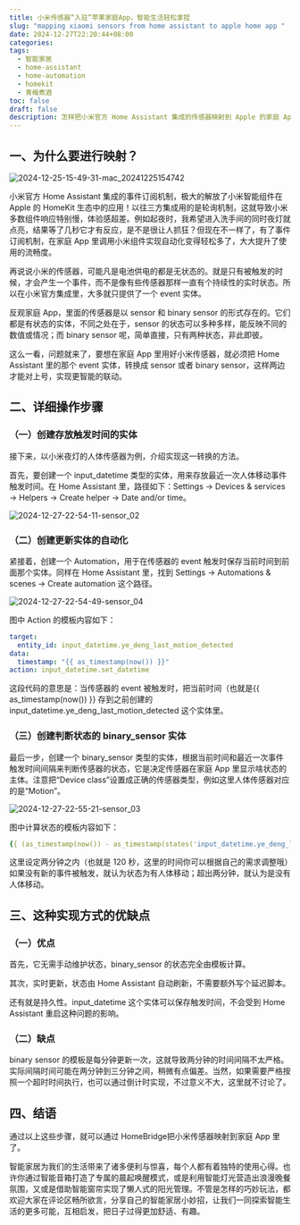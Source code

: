 ```yaml
---
title: 小米传感器“入驻”苹果家庭App，智能生活轻松拿捏
slug: "mapping xiaomi sensors from home assistant to apple home app "
date: 2024-12-27T22:20:44+08:00
categories: 
tags:
  - 智能家居
  - home-assistant
  - home-automation
  - homekit
  - 青梅煮酒
toc: false
draft: false
description: 怎样把小米官方 Home Assistant 集成的传感器映射到 Apple 的家庭 App
---
```


## 一、为什么要进行映射？

![2024-12-25-15-49-31-mac_20241225154742](https://raw.githubusercontent.com/xbot/image-hosting/master/blog/2024-12-25-15-49-31-mac_20241225154742.jpeg)

小米官方 Home Assistant 集成的事件订阅机制，极大的解放了小米智能组件在 Apple 的 HomeKit 生态中的应用！以往三方集成用的是轮询机制，这就导致小米多数组件响应特别慢，体验感超差。例如起夜时，我希望进入洗手间的同时夜灯就点亮，结果等了几秒它才有反应，是不是很让人抓狂？但现在不一样了，有了事件订阅机制，在家庭 App 里调用小米组件实现自动化变得轻松多了，大大提升了使用的流畅度。

再说说小米的传感器，可能凡是电池供电的都是无状态的。就是只有被触发的时候，才会产生一个事件，而不是像有些传感器那样一直有个持续性的实时状态。所以在小米官方集成里，大多就只提供了一个 event 实体。

反观家庭 App，里面的传感器是以 sensor 和 binary sensor 的形式存在的。它们都是有状态的实体，不同之处在于，sensor 的状态可以多种多样，能反映不同的数值或情况；而 binary sensor 呢，简单直接，只有两种状态，非此即彼。

这么一看，问题就来了，要想在家庭 App 里用好小米传感器，就必须把 Home Assistant 里的那个 event 实体，转换成 sensor 或者 binary sensor，这样两边才能对上号，实现更智能的联动。

## 二、详细操作步骤

### （一）创建存放触发时间的实体

接下来，以小米夜灯的人体传感器为例，介绍实现这一转换的方法。

首先，要创建一个 input_datetime 类型的实体，用来存放最近一次人体移动事件触发时间。在 Home Assistant 里，路径如下：Settings → Devices & services → Helpers → Create helper → Date and/or time。

![2024-12-27-22-54-11-sensor_02](https://raw.githubusercontent.com/xbot/image-hosting/master/blog/2024-12-27-22-54-11-sensor_02.png)

### （二）创建更新实体的自动化

紧接着，创建一个 Automation，用于在传感器的 event 触发时保存当前时间到前面那个实体。同样在 Home Assistant 里，找到 Settings → Automations & scenes → Create automation 这个路径。

![2024-12-27-22-54-49-sensor_04](https://raw.githubusercontent.com/xbot/image-hosting/master/blog/2024-12-27-22-54-49-sensor_04.png)

图中 Action 的模板内容如下：

```yaml
target:
  entity_id: input_datetime.ye_deng_last_motion_detected
data:
  timestamp: "{{ as_timestamp(now()) }}"
action: input_datetime.set_datetime
```

这段代码的意思是：当传感器的 event 被触发时，把当前时间（也就是{{ as_timestamp(now()) }} 存到之前创建的input_datetime.ye_deng_last_motion_detected 这个实体里。

### （三）创建判断状态的 binary_sensor 实体

最后一步，创建一个 binary_sensor 类型的实体，根据当前时间和最近一次事件触发时间间隔来判断传感器的状态，它是决定传感器在家庭 App 里显示啥状态的主体。注意把“Device class”设置成正确的传感器类型，例如这里人体传感器对应的是“Motion”。

![2024-12-27-22-55-21-sensor_03](https://raw.githubusercontent.com/xbot/image-hosting/master/blog/2024-12-27-22-55-21-sensor_03.png)

图中计算状态的模板内容如下：

```yaml
{{ (as_timestamp(now()) - as_timestamp(states('input_datetime.ye_deng_last_motion_detected') or 0)) < 120 }}
```

这里设定两分钟之内（也就是 120 秒，这里的时间你可以根据自己的需求调整哦）如果没有新的事件被触发，就认为状态为有人体移动；超出两分钟，就认为是没有人体移动。

## 三、这种实现方式的优缺点

### （一）优点

首先，它无需手动维护状态，binary_sensor 的状态完全由模板计算。

其次，实时更新，状态由 Home Assistant 自动刷新，不需要额外写个延迟脚本。

还有就是持久性。input_datetime 这个实体可以保存触发时间，不会受到 Home Assistant 重启这种问题的影响。

### （二）缺点

binary sensor 的模板是每分钟更新一次，这就导致两分钟的时间间隔不太严格。实际间隔时间可能在两分钟到三分钟之间，稍微有点偏差。当然，如果需要严格按照一个超时时间执行，也可以通过倒计时实现，不过意义不大，这里就不讨论了。

## 四、结语

通过以上这些步骤，就可以通过 HomeBridge把小米传感器映射到家庭 App 里了。

智能家居为我们的生活带来了诸多便利与惊喜，每个人都有着独特的使用心得。也许你通过智能音箱打造了专属的晨起唤醒模式，或是利用智能灯光营造出浪漫晚餐氛围，又或是借助智能窗帘实现了懒人式的阳光管理。不管是怎样的巧妙玩法，都欢迎大家在评论区畅所欲言，分享自己的智能家居小妙招，让我们一同探索智能生活的更多可能，互相启发，把日子过得更加舒适、有趣。